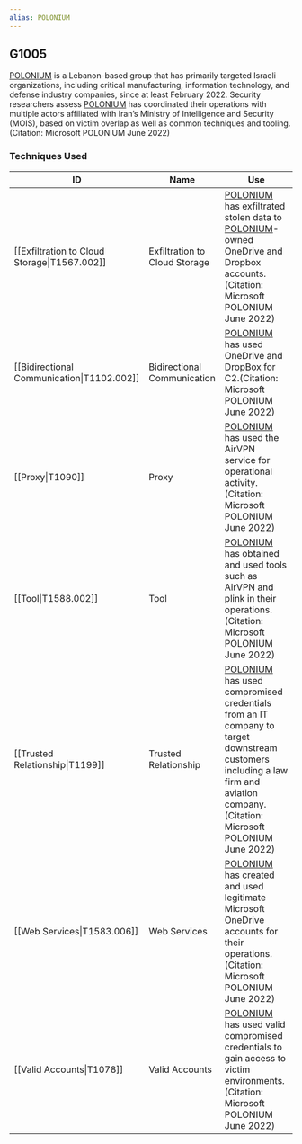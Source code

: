 ```yaml
---
alias: POLONIUM
---
```


## G1005

[POLONIUM](https://attack.mitre.org/groups/G1005) is a Lebanon-based group that has primarily targeted Israeli organizations, including critical manufacturing, information technology, and defense industry companies, since at least February 2022. Security researchers assess [POLONIUM](https://attack.mitre.org/groups/G1005) has coordinated their operations with multiple actors affiliated with Iran’s Ministry of Intelligence and Security (MOIS), based on victim overlap as well as common techniques and tooling.(Citation: Microsoft POLONIUM June 2022)


### Techniques Used

| ID | Name | Use |
| --- | --- | --- |
| [[Exfiltration to Cloud Storage\|T1567.002]] | Exfiltration to Cloud Storage | [POLONIUM](https://attack.mitre.org/groups/G1005) has exfiltrated stolen data to [POLONIUM](https://attack.mitre.org/groups/G1005)-owned OneDrive and Dropbox accounts.(Citation: Microsoft POLONIUM June 2022)  |
| [[Bidirectional Communication\|T1102.002]] | Bidirectional Communication | [POLONIUM](https://attack.mitre.org/groups/G1005) has used OneDrive and DropBox for C2.(Citation: Microsoft POLONIUM June 2022) |
| [[Proxy\|T1090]] | Proxy | [POLONIUM](https://attack.mitre.org/groups/G1005) has used the AirVPN service for operational activity.(Citation: Microsoft POLONIUM June 2022) |
| [[Tool\|T1588.002]] | Tool | [POLONIUM](https://attack.mitre.org/groups/G1005) has obtained and used tools such as AirVPN and plink in their operations.(Citation: Microsoft POLONIUM June 2022)  |
| [[Trusted Relationship\|T1199]] | Trusted Relationship | [POLONIUM](https://attack.mitre.org/groups/G1005) has used compromised credentials from an IT company to target downstream customers including a law firm and aviation company.(Citation: Microsoft POLONIUM June 2022) |
| [[Web Services\|T1583.006]] | Web Services | [POLONIUM](https://attack.mitre.org/groups/G1005) has created and used legitimate Microsoft OneDrive accounts for their operations.(Citation: Microsoft POLONIUM June 2022) |
| [[Valid Accounts\|T1078]] | Valid Accounts | [POLONIUM](https://attack.mitre.org/groups/G1005) has used valid compromised credentials to gain access to victim environments.(Citation: Microsoft POLONIUM June 2022) |
